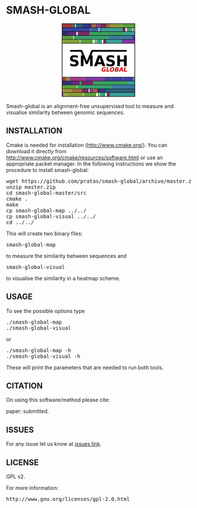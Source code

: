 # SMASH-GLOBAL #

<p align="center"><img src="imgs/logo.png" 
alt="smash-global" width="200" height="200" border="0" /></p>

Smash-global is an alignment-free unsupervised tool to measure and visualise similarity between genomic sequences.

## INSTALLATION ##

Cmake is needed for installation (http://www.cmake.org/). You can download it directly from http://www.cmake.org/cmake/resources/software.html or use an appropriate packet manager. In the following instructions we show the procedure to install smash-global:
<pre>
wget https://github.com/pratas/smash-global/archive/master.zip
unzip master.zip
cd smash-global-master/src
cmake .
make
cp smash-global-map ../../
cp smash-global-visual ../../
cd ../../
</pre>
This will create two binary files: 
<pre>
smash-global-map 
</pre>
to measure the similarity between sequences and
<pre>
smash-global-visual
</pre>
to visualise the similarity in a heatmap scheme.

## USAGE ##

To see the possible options type
<pre>
./smash-global-map
./smash-global-visual
</pre>
or
<pre>
./smash-global-map -h
./smash-global-visual -h
</pre>
These will print the parameters that are needed to run both tools.

## CITATION ##

On using this software/method please cite:

paper: submitted.

## ISSUES ##

For any issue let us know at [issues link](https://github.com/pratas/smash-global/issues).

## LICENSE ##

GPL v2.

For more information:
<pre>http://www.gnu.org/licenses/gpl-2.0.html</pre>

